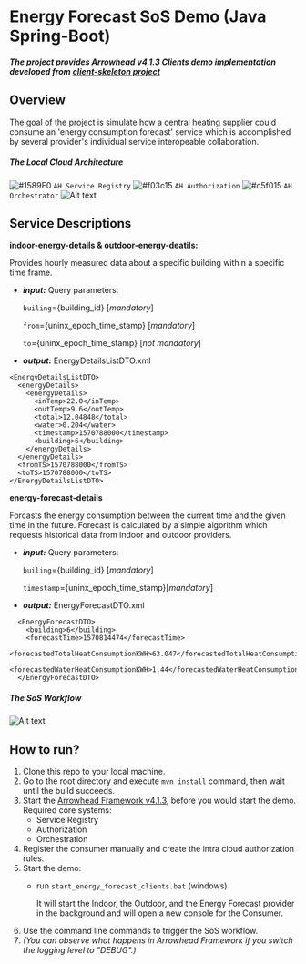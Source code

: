 # Energy Forecast SoS Demo (Java Spring-Boot)
##### The project provides Arrowhead v4.1.3 Clients demo implementation developed from [client-skeleton project](https://github.com/arrowhead-f/client-skeleton-java-spring)

## Overview
The goal of the project is simulate how a central heating supplier could consume an 'energy consumption forecast' service which is accomplished by several provider's individual service interopeable collaboration.

##### The Local Cloud Architecture 
![#1589F0](https://placehold.it/15/1589F0/000000?text=+) `AH Service Registry`
![#f03c15](https://placehold.it/15/f03c15/000000?text=+) `AH Authorization` 
![#c5f015](https://placehold.it/15/c5f015/000000?text=+) `AH Orchestrator`
![Alt text](https://github.com/arrowhead-f/sos-examples-spring/blob/energy_forecast_demo_dev/demo-energy-forecast/doc/overview.png)
## Service Descriptions
**indoor-energy-details & outdoor-energy-deatils:**

Provides hourly measured data about a specific building within a specific time frame.
* ***input:*** Query parameters: 

  `builing`={building_id} [*mandatory*]
  
  `from`={uninx_epoch_time_stamp} [*mandatory*]
  
  `to`={uninx_epoch_time_stamp} [*not mandatory*]
  
* ***output:*** EnergyDetailsListDTO.xml
```
<EnergyDetailsListDTO>
  <energyDetails>
    <energyDetails>
      <inTemp>22.0</inTemp>
      <outTemp>9.6</outTemp>
      <total>12.04848</total>
      <water>0.204</water>
      <timestamp>1570788000</timestamp>
      <building>6</building>
    </energyDetails>
  </energyDetails>
  <fromTS>1570788000</fromTS>
  <toTS>1570788000</toTS>
</EnergyDetailsListDTO>
```
**energy-forecast-details**

Forcasts the energy consumption between the current time and the given time in the future. Forecast is calculated by a simple algorithm which requests historical data from indoor and outdoor providers.
* ***input:*** Query parameters: 

  `builing`={building_id} [*mandatory*]
  
  `timestamp`={uninx_epoch_time_stamp}[*mandatory*]

* ***output:*** EnergyForecastDTO.xml
```
  <EnergyForecastDTO>
    <building>6</building>
    <forecastTime>1570814474</forecastTime>
    <forecastedTotalHeatConsumptionKWH>63.047</forecastedTotalHeatConsumptionKWH>
    <forecastedWaterHeatConsumptionKWH>1.44</forecastedWaterHeatConsumptionKWH>
  </EnergyForecastDTO>
```  

##### The SoS Workflow
![Alt text](https://github.com/arrowhead-f/sos-examples-spring/blob/energy_forecast_demo_dev/demo-energy-forecast/doc/SequenceUML.png)

## How to run?
1. Clone this repo to your local machine.
2. Go to the root directory and execute `mvn install` command, then wait until the build succeeds.
3. Start the [Arrowhead Framework v4.1.3](https://github.com/arrowhead-f/core-java-spring), before you would start the demo.
   Required core systems:
   * Service Registry
   * Authorization
   * Orchestration
4. Register the consumer manually and create the intra cloud authorization rules.
5. Start the demo:
   * run `start_energy_forecast_clients.bat` (windows) 
     
     It will start the Indoor, the Outdoor, and the Energy Forecast provider in the background and will open a new console for the Consumer.
6. Use the command line commands to trigger the SoS workflow.
7. *(You can observe what happens in Arrowhead Framework if you switch the logging level to "DEBUG".)*

